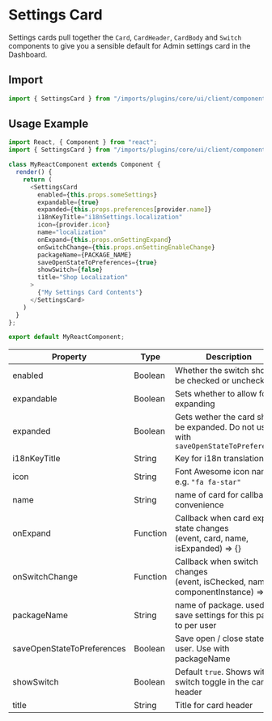 # Settings Card

Settings cards pull together the `Card`, `CardHeader`, `CardBody` and `Switch` components to give you a sensible default for  Admin settings card in the Dashboard.

## Import

```javascript
import { SettingsCard } from "/imports/plugins/core/ui/client/components";
```

## Usage Example

```javascript
import React, { Component } from "react";
import { SettingsCard } from "/imports/plugins/core/ui/client/components";

class MyReactComponent extends Component {
  render() {
    return (
      <SettingsCard
        enabled={this.props.someSettings}
        expandable={true}
        expanded={this.props.preferences[provider.name]}
        i18nKeyTitle="i18nSettings.localization"
        icon={provider.icon}
        name="localization"
        onExpand={this.props.onSettingExpand}
        onSwitchChange={this.props.onSettingEnableChange}
        packageName={PACKAGE_NAME}
        saveOpenStateToPreferences={true}
        showSwitch={false}
        title="Shop Localization"
      >
        {"My Settings Card Contents"}
      </SettingsCard>
    )
  }
};

export default MyReactComponent;
```

Property                   | Type    | Description
-------------------------- | ------- | -----------------------------------------------------------------
enabled | Boolean | Whether the switch should be checked or unchecked
expandable | Boolean | Sets whether to allow for expanding
expanded | Boolean | Gets wether the card should be expanded. Do not use with `saveOpenStateToPreferences`
i18nKeyTitle               | String  | Key for i18n translation
icon | String | Font Awesome icon name. e.g. `"fa fa-star"`
name                       | String  | name of card for callback convenience
onExpand | Function | Callback when card expand state changes<br>(event, card, name, isExpanded) => {}
onSwitchChange | Function | Callback when switch changes<br>(event, isChecked, name, componentInstance) => {}
packageName                | String  | name of package. used to save settings for this panel to per user
saveOpenStateToPreferences | Boolean | Save open / close state for user. Use with packageName
showSwitch                 | Boolean | Default `true`. Shows with switch toggle in the card header
title                      | String  | Title for card header
